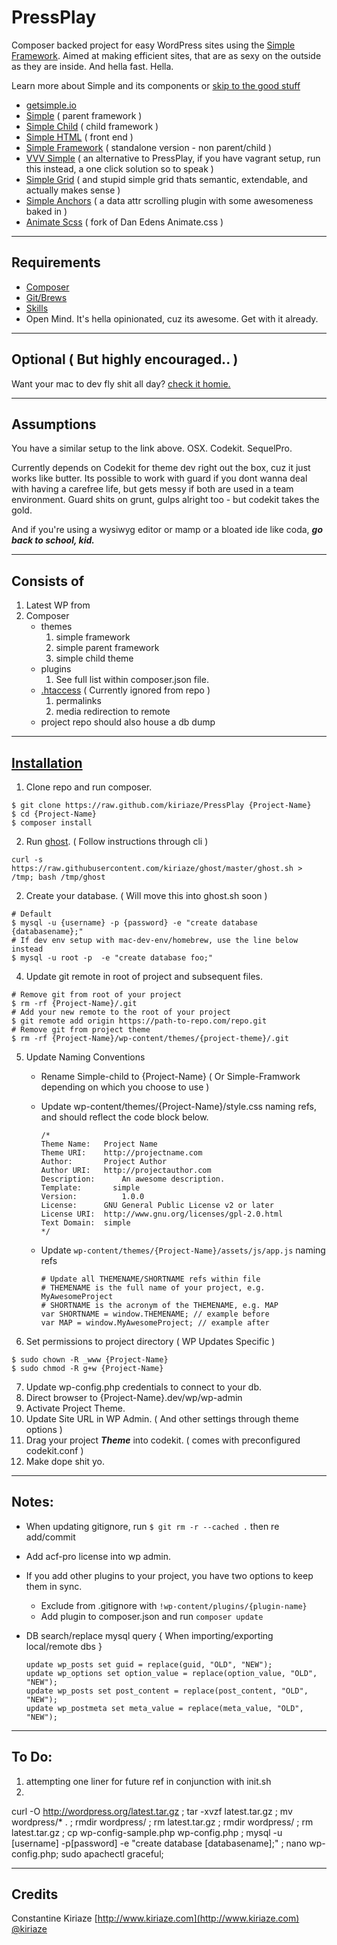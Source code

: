 # PressPlay

Composer backed project for easy WordPress sites using the [Simple Framework](http://getsimple.io/). Aimed at making efficient sites, that are as sexy on the outside as they are inside. And hella fast. Hella.

Learn more about Simple and its components or [skip to the good stuff](#installation)

- [getsimple.io](http://getsimple.io)
- [Simple](https://github.com/kiriaze/simple) ( parent framework )
- [Simple Child](https://github.com/kiriaze/simple-child) ( child framework )
- [Simple HTML](https://github.com/kiriaze/simple-html) ( front end )
- [Simple Framework](https://github.com/kiriaze/simple-framework) ( standalone version - non parent/child )
- [VVV Simple](https://github.com/kiriaze/vvv-simple) ( an alternative to PressPlay, if you have vagrant setup, run this instead, a one click solution so to speak )
- [Simple Grid](https://github.com/kiriaze/Simple-Grid) ( and stupid simple grid thats semantic, extendable, and actually makes sense )
- [Simple Anchors](https://github.com/kiriaze/SimpleAnchors) ( a data attr scrolling plugin with some awesomeness baked in )
- [Animate Scss](https://github.com/kiriaze/animate.scss) ( fork of Dan Edens Animate.css )

---

## Requirements
- [Composer](http://getcomposer.org/)
- [Git/Brews](http://brew.sh/)
- [Skills](http://bringvictory.com/)
- Open Mind. It's hella opinionated, cuz its awesome. Get with it already.

---

## Optional ( But highly encouraged.. )
Want your mac to dev fly shit all day? [check it homie.](https://github.com/kiriaze/mac-dev-env)

---

## Assumptions
You have a similar setup to the link above. OSX. Codekit. SequelPro.

Currently depends on Codekit for theme dev right out the box, cuz it just works like butter. Its possible to work with guard if you dont wanna deal with having a carefree life, but gets messy if both are used in a team environment. Guard shits on grunt, gulps alright too - but codekit takes the gold.

And if you're using a wysiwyg editor or mamp or a bloated ide like coda, **_go back to school, kid._**

---

## Consists of
1. Latest WP from 
2. Composer
    * themes
        1. simple framework
        2. simple parent framework
        3. simple child theme
	* plugins
		1. See full list within composer.json file.  
    * [.htaccess](https://gist.github.com/kiriaze/89799d8a31a8084920bc) ( Currently ignored from repo )
        1. permalinks
        2. media redirection to remote
    * project repo should also house a db dump

---

## [Installation](id:installation)

1. Clone repo and run composer.
  ```
  $ git clone https://raw.github.com/kiriaze/PressPlay {Project-Name}
  $ cd {Project-Name}
  $ composer install
  ```

2. Run [ghost](https://github.com/kiriaze/ghost). ( Follow instructions through cli )
  ```
  curl -s https://raw.githubusercontent.com/kiriaze/ghost/master/ghost.sh > /tmp; bash /tmp/ghost
  ```

2. Create your database. ( Will move this into ghost.sh soon )
  ```
  # Default
  $ mysql -u {username} -p {password} -e "create database {databasename};"
  # If dev env setup with mac-dev-env/homebrew, use the line below instead
  $ mysql -u root -p  -e "create database foo;"
  ```

4. Update git remote in root of project and subsequent files.
  ```
  # Remove git from root of your project
  $ rm -rf {Project-Name}/.git
  # Add your new remote to the root of your project
  $ git remote add origin https://path-to-repo.com/repo.git
  # Remove git from project theme
  $ rm -rf {Project-Name}/wp-content/themes/{project-theme}/.git
  ```

5. Update Naming Conventions
	* Rename Simple-child to {Project-Name} ( Or Simple-Framwork depending on which you choose to use )
    * Update wp-content/themes/{Project-Name}/style.css naming refs, and should reflect the code block below.
    
      ```
      /*
      Theme Name:  	Project Name
      Theme URI:  	http://projectname.com
      Author:  		Project Author
      Author URI:  	http://projectauthor.com
      Description:  	An awesome description.
      Template:       simple
      Version:  		1.0.0
      License: 		GNU General Public License v2 or later
      License URI: 	http://www.gnu.org/licenses/gpl-2.0.html
      Text Domain: 	simple
      */
      ```
      
    * Update `wp-content/themes/{Project-Name}/assets/js/app.js` naming refs
    
      ```
      # Update all THEMENAME/SHORTNAME refs within file
      # THEMENAME is the full name of your project, e.g. MyAwesomeProject
      # SHORTNAME is the acronym of the THEMENAME, e.g. MAP
      var SHORTNAME = window.THEMENAME; // example before
      var MAP = window.MyAwesomeProject; // example after
      ```

7. Set permissions to project directory ( WP Updates Specific )
  ```
  $ sudo chown -R _www {Project-Name}
  $ sudo chmod -R g+w {Project-Name}
  ```

7. Update wp-config.php credentials to connect to your db.
8. Direct browser to {Project-Name}.dev/wp/wp-admin
9. Activate Project Theme.
10. Update Site URL in WP Admin. ( And other settings through theme options )
11. Drag your project _**Theme**_ into codekit. ( comes with preconfigured codekit.conf )
12. Make dope shit yo.

---

## Notes:
* When updating gitignore, run `$ git rm -r --cached .` then re add/commit
* Add acf-pro license into wp admin.
* If you add other plugins to your project, you have two options to keep them in sync.
	* Exclude from .gitignore with `!wp-content/plugins/{plugin-name}`
	* Add plugin to composer.json and run `composer update`

* DB search/replace mysql query { When importing/exporting local/remote dbs }
  ```
  update wp_posts set guid = replace(guid, "OLD", "NEW");
  update wp_options set option_value = replace(option_value, "OLD", "NEW");
  update wp_posts set post_content = replace(post_content, "OLD", "NEW");
  update wp_postmeta set meta_value = replace(meta_value, "OLD", "NEW");
  ```

---

## To Do:
1. attempting one liner for future ref in conjunction with init.sh
2. 
curl -O http://wordpress.org/latest.tar.gz ; tar -xvzf latest.tar.gz ; mv wordpress/* . ; rmdir wordpress/ ; rm latest.tar.gz ; rmdir wordpress/ ; rm latest.tar.gz ; cp wp-config-sample.php wp-config.php ; mysql -u [username] -p[password] -e "create database [databasename];" ; nano wp-config.php; sudo apachectl graceful;

---

## Credits

Constantine Kiriaze
[http://www.kiriaze.com](http://www.kiriaze.com)
[@kiriaze](https://twitter.com/kiriaze)
